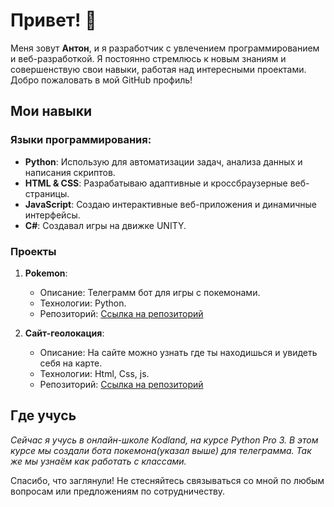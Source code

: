 # Привет! 👋

Меня зовут __Антон__, и я разработчик с увлечением программированием и веб-разработкой. Я постоянно стремлюсь к новым знаниям и совершенствую свои навыки, работая над интересными проектами. Добро пожаловать в мой GitHub профиль!

## Мои навыки

### Языки программирования:

- **Python**: Использую для автоматизации задач, анализа данных и написания скриптов.
- **HTML & CSS**: Разрабатываю адаптивные и кроссбраузерные веб-страницы.
- **JavaScript**: Создаю интерактивные веб-приложения и динамичные интерфейсы.
- **C#**: Создавал игры на движке UNITY.

### Проекты

1. **__Pokemon__**:
    - Описание: Телеграмм бот для игры с покемонами.
    - Технологии: Python.
    - Репозиторий: [Ссылка на репозиторий](https://github.com/Kartoha352/pokemon)

2. **__Сайт-геолокация__**:
    - Описание: На сайте можно узнать где ты находишься и увидеть себя на карте.
    - Технологии: Html, Css, js.
    - Репозиторий: [Ссылка на репозиторий](https://github.com/Kartoha352/mysite.github.io)

## Где учусь

*Сейчас я учусь в онлайн-школе Kodland, на курсе Python Pro 3. В этом курсе мы создали бота покемона(указал выше) для телеграмма. Так же мы узнаём как работать с классами.*


Спасибо, что заглянули! Не стесняйтесь связываться со мной по любым вопросам или предложениям по сотрудничеству.
